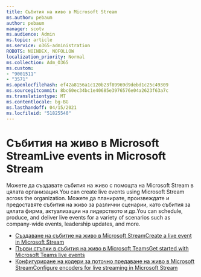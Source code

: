 ```yaml
---
title: Събития на живо в Microsoft Stream
ms.author: pebaum
author: pebaum
manager: scotv
ms.audience: Admin
ms.topic: article
ms.service: o365-administration
ROBOTS: NOINDEX, NOFOLLOW
localization_priority: Normal
ms.collection: Adm_O365
ms.custom:
- "9001511"
- "3571"
ms.openlocfilehash: ef42a8156a1c120b23f89969d9debd1c25c49309
ms.sourcegitcommit: 8bc60ec34bc1e40685e3976576e04a2623f63a7c
ms.translationtype: MT
ms.contentlocale: bg-BG
ms.lasthandoff: 04/15/2021
ms.locfileid: "51825540"
---
```

# <a name="live-events-in-microsoft-stream"></a><span data-ttu-id="24975-102">Събития на живо в Microsoft Stream</span><span class="sxs-lookup"><span data-stu-id="24975-102">Live events in Microsoft Stream</span></span>

<span data-ttu-id="24975-103">Можете да създавате събития на живо с помощта на Microsoft Stream в цялата организация.</span><span class="sxs-lookup"><span data-stu-id="24975-103">You can create live events using Microsoft Stream across the organization.</span></span> <span data-ttu-id="24975-104">Можете да планирате, произвеждате и предоставяте събития на живо за различни сценарии, като събития за цялата фирма, актуализации на лидерството и др.</span><span class="sxs-lookup"><span data-stu-id="24975-104">You can schedule, produce, and deliver live events for a variety of scenarios such as company-wide events, leadership updates, and more.</span></span>

- [<span data-ttu-id="24975-105">Създаване на събитие на живо в Microsoft Stream</span><span class="sxs-lookup"><span data-stu-id="24975-105">Create a live event in Microsoft Stream</span></span>](https://docs.microsoft.com/stream/live-create-event)
- [<span data-ttu-id="24975-106">Първи стъпки в събития на живо в Microsoft Teams</span><span class="sxs-lookup"><span data-stu-id="24975-106">Get started with Microsoft Teams live events</span></span>](https://support.office.com/article/get-started-with-microsoft-teams-live-events-d077fec2-a058-483e-9ab5-1494afda578a)
- [<span data-ttu-id="24975-107">Конфигуриране на кодери за поточно предаване на живо в Microsoft Stream</span><span class="sxs-lookup"><span data-stu-id="24975-107">Configure encoders for live streaming in Microsoft Stream</span></span>](https://docs.microsoft.com/stream/live-encoder-setup)
